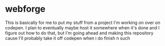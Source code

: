 # webforge
This is basically for me to put my stuff from a project I'm working on over on codepen. I plan to eventually maybe host it somewhere when it's done and I figure out how to do that, but I'm going ahead and making this repository cause I'll probably take it off codepen when i do finish n such
